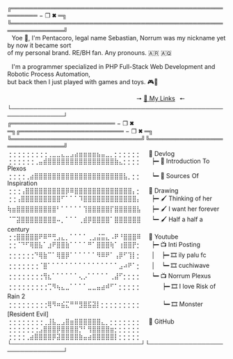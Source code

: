 ╔════════════════════════════════════════════════════════ − ❐ 🞮 ═╗<br>
╚══════════════════════════════════════════════════════════════╝<br>
⠀Yoe 👋, I'm Pentacoro, legal name Sebastian, Norrum was my nickname yet by now it became sort <br>of my personal brand. RE/BH fan. Any pronouns. 🇦🇷 🇦🇶<br>

⠀I'm a programmer specialized in PHP Full-Stack Web Development and Robotic Process Automation,<br> but back then I just played with games and toys. 🎮🧩<br>

⠀⠀⠀⠀⠀⠀⠀⠀⠀⠀⠀⠀⠀⠀⠀⠀⠀⠀⠀⠀⠀⠀⠀⠀⠀⠀⠀⠀⠀🠖 [🔗 My Links](plexos.neocities.org/links.html)⠀🠔
└──────────────────────────────────────────────────────────────┘<br>
╔════════════════════════ − ❐ 🞮 ═╗╔════════════════════════ − ❐ 🞮 ═╗<br>
╚══════════════════════════════╝╚══════════════════════════════╝<br>
⢐⢐⢐⢐⢐⢐⢐⢐⢐⢀⣀⣀⣄⣀⣠⣴⣶⣶⣶⣶⣦⣤⣀⡀⡂⡂⡂⡂⡂⡂ ⠀ 📂 Devlog<br>
⢐⢐⢐⢐⢐⢐⢀⣤⣾⣿⣿⣿⣿⣿⣿⣿⣿⣿⣿⣿⣿⣿⣿⣿⣷⣄⡂⡂⡂⡂ ⠀⠀┝━ 📄 Introduction To Plexos<br>
⢐⢐⢐⢐⢀⣴⣿⣿⣿⣿⣿⣿⣿⣿⣿⣿⣿⣿⣿⣿⣿⣿⣿⣿⣿⣿⣧⡀⡂⡂ ⠀⠀┕━ 📄 Sources Of Inspiration<br>
⢐⢐⢐⢠⣿⣿⣿⣿⣿⣿⣿⣿⣿⡿⠿⣿⣿⣿⣿⣿⣿⣿⣿⣿⣿⣿⣿⣿⡄⡂ ⠀ 📂 Drawing<br>
⢐⢐⢠⣿⣿⣿⣿⣿⣿⣿⣿⣿⠋⠁⠁⠁⠹⣿⣿⣿⣿⣿⣿⣿⣿⣿⣿⣿⣿⡄ ⠀⠀┝━ 🖌️ Thinking of her<br>
⢷⣶⣿⣿⣿⣿⣿⣿⣿⣿⣿⠃⠁⠁⠁⠁⠁⢹⣿⣿⣿⣿⣿⡏⣿⣿⣿⣿⣿⣧ ⠀⠀┝━ 🖌️ I want her forever<br>
⠈⠉⣽⣿⣿⣿⣿⣿⣿⣿⣿⠤⡀⠁⠁⠁⢀⣾⡿⣿⣿⣿⣿⠁⣿⣿⣿⣿⣿⣿ ⠀⠀┕━ 🖌️ Half a half a century<br>
⢐⢐⣿⣿⣿⣿⣿⠟⠿⠛⢛⣠⣄⡀⠁⠁⠁⠁⢀⣠⣬⣭⣄⠠⠟⠘⣿⣿⣿⠿ ⠀ 📂 Youtube<br>
⢐⢐⠈⠙⠋⢿⣿⣧⠁⣰⠟⣿⣿⣷⠁⠁⠁⠁⠛⠁⣿⣿⣿⢷⠁⢰⣿⣿⡟⡂ ⠀⠀┝━ 📺 Inti Posting<br>
⢐⢐⢐⢐⢐⢐⠙⢿⣷⠉⠁⢿⣿⡿⠁⠁⠁⠁⠁⠁⠻⠿⠟⠁⢠⡿⠋⢹⡇⡂ ⠀⠀│⠀ ┝━ 🎞️ ily palu fc<br>
⢐⢐⢐⢐⢐⢐⢐⠈⣿⠁⠁⠁⠁⠁⠁⠁⠁⠁⠁⠁⠁⠁⠁⠁⠁⣠⠴⠟⠁⡂ ⠀⠀│⠀ ┕━ 🎞️ cuchiwave<br>
⢐⢐⢐⢐⢐⢐⢐⢐⢻⣆⠁⠁⠁⠁⠁⠁⢄⡠⠁⠁⠁⠁⠁⢀⣼⠋⡂⡂⡂⡂ ⠀⠀┕━ 📺 Norrum Plexus<br>
⢐⢐⢐⢐⢐⢐⢐⢐⢐⢉⠻⢦⣄⣀⠁⠁⠁⠁⣀⣀⣤⣴⠾⠋⠁⡂⡂⡂⡂⡂ ⠀⠀⠀⠀ ┝━ 🎞️ I love Risk of Rain 2<br>
⢐⢐⢐⢐⢐⢐⢐⢐⢐⢿⠻⠶⣮⣍⠛⠛⣻⣿⣯⣽⡇⡂⡂⡂⡂⡂⡂⡂⡂⡂ ⠀⠀⠀⠀ ┕━ 🎞️ Monster [Resident Evil]<br>
⢐⢐⢐⢐⢐⢐⢐⢐⢀⣸⣧⣀⣠⣿⣶⣿⣿⣿⣿⣿⣿⣄⡀⡂⡂⡂⡂⡂⡂⡂ ⠀ 💾 GitHub<br>
⢐⢐⢐⢐⢐⢐⢐⣠⣿⣿⣿⡿⣿⣿⣿⣿⡙⠃⢻⣿⣿⣿⣿⣶⡂⡂⡂⡂⡂⡂ ⠀<br>
⢐⢐⢐⢐⢀⣴⣿⣿⣿⣿⡿⣽⣿⣿⣿⣿⣷⣤⣴⣿⣿⣿⣿⣿⡇⡂⡂⡂⡂⡂ ⠀<br>
└──────────────────────────────┘└──────────────────────────────┘

